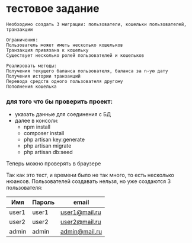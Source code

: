 # тестовое задание

```
Необходимо создать 3 миграции: пользователи, кошельки пользователей, транзакции

Ограничения:
Пользователь может иметь несколько кошельков
Транзакция привязана к кошельку
Существует несколько ролей пользователей и кошельков

Реализовать методы:
Получения текущего баланса пользователя, баланса за n-ую дату
Получения истории транзакций
Перевода средств одного пользователя другому
Пополнения кошелька
```

### для того что бы проверить проект:
- указать данные для соединения с БД
- далее в консоли:
    - npm install
    - composer install
    - php artisan key:generate
    - php artisan migrate
    - php artisan db:seed

Теперь можно проверять в браузере

Так как это тест, и времени было не так много, то есть несколько нюансов.
Пользователей создавать нельзя, но уже создаются 3 пользователя:

| Имя | Пароль | email |
|---|---|---|
| user1 | user1 | user1@mail.ru | 
| user2 | user2 | user2@mail.ru | 
| admin | admin | admin@mail.ru | 
